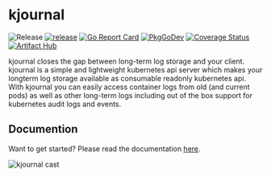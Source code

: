 # kjournal
![Release](https://img.shields.io/github/v/release/raffis/kjournal)
[![release](https://github.com/raffis/kjournal/actions/workflows/release.yaml/badge.svg)](https://github.com/raffis/kjournal/actions/workflows/release.yaml)
[![Go Report Card](https://goreportcard.com/badge/github.com/raffis/kjournal)](https://goreportcard.com/report/github.com/raffis/kjournal)
[![PkgGoDev](https://pkg.go.dev/badge/github.com/raffis/kjournal?tab=subdirectories)](https://pkg.go.dev/github.com/raffis/kjournal?tab=subdirectories)
[![Coverage Status](https://coveralls.io/repos/github/raffis/kjournal/badge.svg?branch=main)](https://coveralls.io/github/raffis/kjournal?branch=main)
[![Artifact Hub](https://img.shields.io/endpoint?url=https://artifacthub.io/badge/repository/kjournal)](https://artifacthub.io/packages/search?repo=kjournal)

kjournal closes the gap between long-term log storage and your client. kjournal is a simple and lightweight kubernetes api server 
which makes your longterm log storage available as consumable readonly kubernetes api.
With kjournal you can easily access container logs from old (and current pods) as well as other long-term logs including out of the box 
support for kubernetes audit logs and events.

## Documention

Want to get started? Please read the documentation [here](https://raffis.github.io/kjournal).

![kjournal cast](docs/cast.gif)
